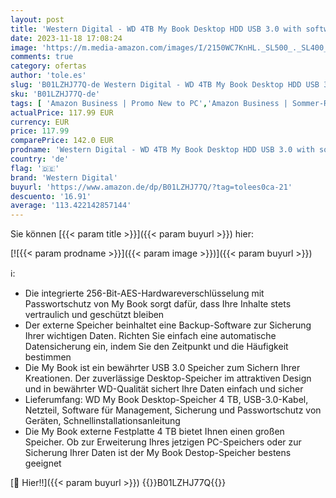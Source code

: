 ```yaml
---
layout: post
title: 'Western Digital - WD 4TB My Book Desktop HDD USB 3.0 with software for device management  backup and password protection works with PC and Mac'
date: 2023-11-18 17:08:24
image: 'https://m.media-amazon.com/images/I/2150WC7KnHL._SL500_._SL400_.jpg'
comments: true
category: ofertas
author: 'tole.es'
slug: 'B01LZHJ77Q-de Western Digital - WD 4TB My Book Desktop HDD USB 3.0 with...'
sku: 'B01LZHJ77Q-de'
tags: [ 'Amazon Business | Promo New to PC','Amazon Business | Sommer-Rabatt-Aktion','Arborist Merchandising Root','Computer & Zubehör','Datenspeicher','Datenspeicher & Netzwerk','Externe Datenspeicher','Externe Festplatten','IT-Zubehör','Self Service','Special Features Stores','Stores','e26659c6-d1cd-45cb-800b-2f9b432b8572_0','e26659c6-d1cd-45cb-800b-2f9b432b8572_1001','e26659c6-d1cd-45cb-800b-2f9b432b8572_1301','e26659c6-d1cd-45cb-800b-2f9b432b8572_7201','western digital','🇩🇪', ]
actualPrice: 117.99 EUR
currency: EUR
price: 117.99
comparePrice: 142.0 EUR
prodname: 'Western Digital - WD 4TB My Book Desktop HDD USB 3.0 with software for device management  backup and password protection works with PC and Mac'
country: 'de'
flag: '🇩🇪'
brand: 'Western Digital'
buyurl: 'https://www.amazon.de/dp/B01LZHJ77Q/?tag=tolees0ca-21'
descuento: '16.91'
average: '113.422142857144'
---
```


Sie können [{{< param title >}}]({{< param buyurl >}}) hier:

[![{{< param prodname >}}]({{< param image >}})]({{< param buyurl >}})

ℹ️:

- Die integrierte 256-Bit-AES-Hardwareverschlüsselung mit Passwortschutz von My Book sorgt dafür, dass Ihre Inhalte stets vertraulich und geschützt bleiben
- Der externe Speicher beinhaltet eine Backup-Software zur Sicherung Ihrer wichtigen Daten. Richten Sie einfach eine automatische Datensicherung ein, indem Sie den Zeitpunkt und die Häufigkeit bestimmen
- Die My Book ist ein bewährter USB 3.0 Speicher zum Sichern Ihrer Kreationen. Der zuverlässige Desktop-Speicher im attraktiven Design und in bewährter WD-Qualität sichert Ihre Daten einfach und sicher
- Lieferumfang: WD My Book Desktop-Speicher 4 TB, USB-3.0-Kabel, Netzteil, Software für Management, Sicherung und Passwortschutz von Geräten, Schnellinstallationsanleitung
- Die My Book externe Festplatte 4 TB bietet Ihnen einen großen Speicher. Ob zur Erweiterung Ihres jetzigen PC-Speichers oder zur Sicherung Ihrer Daten ist der My Book Destop-Speicher bestens geeignet

[🛒 Hier!!]({{< param buyurl >}})
{{<world>}}B01LZHJ77Q{{</world>}}
